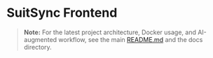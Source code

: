 # SuitSync Frontend
 
> **Note:** For the latest project architecture, Docker usage, and AI-augmented workflow, see the main [README.md](../README.md) and the docs directory. 
